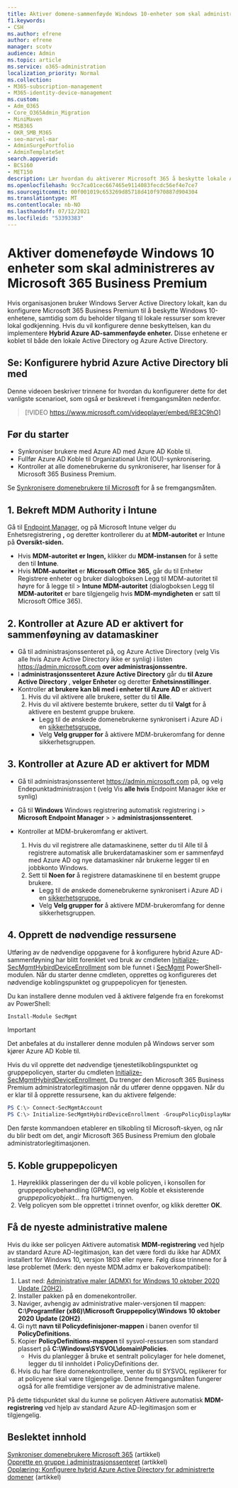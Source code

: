 ```yaml
---
title: Aktiver domene-sammenføyde Windows 10-enheter som skal administreres av Microsoft 365 for bedrifter
f1.keywords:
- CSH
ms.author: efrene
author: efrene
manager: scotv
audience: Admin
ms.topic: article
ms.service: o365-administration
localization_priority: Normal
ms.collection:
- M365-subscription-management
- M365-identity-device-management
ms.custom:
- Adm_O365
- Core_O365Admin_Migration
- MiniMaven
- MSB365
- OKR_SMB_M365
- seo-marvel-mar
- AdminSurgePortfolio
- AdminTemplateSet
search.appverid:
- BCS160
- MET150
description: Lær hvordan du aktiverer Microsoft 365 å beskytte lokale Active-Directory-sammenføyde Windows 10 enheter med bare noen få trinn.
ms.openlocfilehash: 9cc7ca01cec667465e9114083fecdc56ef4e7ce7
ms.sourcegitcommit: 00f001019c653269d85718d410f970887d904304
ms.translationtype: MT
ms.contentlocale: nb-NO
ms.lasthandoff: 07/12/2021
ms.locfileid: "53393383"
---
```

# <a name="enable-domain-joined-windows-10-devices-to-be-managed-by-microsoft-365-business-premium"></a>Aktiver domeneføyde Windows 10 enheter som skal administreres av Microsoft 365 Business Premium

Hvis organisasjonen bruker Windows Server Active Directory lokalt, kan du konfigurere Microsoft 365 Business Premium til å beskytte Windows 10-enhetene, samtidig som du beholder tilgang til lokale ressurser som krever lokal godkjenning.
Hvis du vil konfigurere denne beskyttelsen, kan du implementere **Hybrid Azure AD-sammenføyde enheter.** Disse enhetene er koblet til både den lokale Active Directory og Azure Active Directory.

## <a name="watch-configure-hybrid-azure-active-directory-join"></a>Se: Konfigurere hybrid Azure Active Directory bli med

Denne videoen beskriver trinnene for hvordan du konfigurerer dette for det vanligste scenarioet, som også er beskrevet i fremgangsmåten nedenfor.

> [!VIDEO https://www.microsoft.com/videoplayer/embed/RE3C9hO]
  
## <a name="before-you-begin"></a>Før du starter

- Synkroniser brukere med Azure AD med Azure AD Koble til.
- Fullfør Azure AD Koble til Organizational Unit (OU)-synkronisering.
- Kontroller at alle domenebrukerne du synkroniserer, har lisenser for å Microsoft 365 Business Premium.

Se [Synkronisere domenebrukere til Microsoft](manage-domain-users.md) for å se fremgangsmåten.

## <a name="1-verify-mdm-authority-in-intune"></a>1. Bekreft MDM Authority i Intune

Gå til [Endpoint Manager,](https://endpoint.microsoft.com/#blade/Microsoft_Intune_Enrollment/EnrollmentMenu/overview) og på Microsoft Intune velger du Enhetsregistrering **,** og  deretter kontrollerer du at **MDM-autoritet** er Intune på **Oversikt-siden.**

- Hvis **MDM-autoritet** **er Ingen,** klikker du **MDM-instansen** for å sette den til **Intune**.
- Hvis **MDM-autoritet** er **Microsoft Office 365,** går du til Enheter Registrere enheter og bruker dialogboksen Legg til MDM-autoritet til høyre for å legge til  >   **Intune MDM-autoritet** (dialogboksen Legg til **MDM-autoritet** er bare tilgjengelig hvis **MDM-myndigheten** er satt til  Microsoft Office 365).

## <a name="2-verify-azure-ad-is-enabled-for-joining-computers"></a>2. Kontroller at Azure AD er aktivert for sammenføyning av datamaskiner

- Gå til administrasjonssenteret på, og Azure Active Directory (velg Vis alle hvis Azure Active Directory ikke er synlig) i listen <a href="https://go.microsoft.com/fwlink/p/?linkid=2024339" target="_blank">https://admin.microsoft.com</a> **over administrasjonssentre.**  
- I **administrasjonssenteret Azure Active Directory** går du **til Azure Active Directory** , **velger Enheter** og deretter **Enhetsinnstillinger**.
- Kontroller **at brukere kan bli med i enheter til Azure AD** er aktivert 
    1. Hvis du vil aktivere alle brukere, setter du til **Alle**.
    2. Hvis du vil aktivere bestemte brukere, setter du til **Valgt** for å aktivere en bestemt gruppe brukere.
        - Legg til de ønskede domenebrukerne synkronisert i Azure AD i en [sikkerhetsgruppe.](../admin/create-groups/create-groups.md)
        - Velg **Velg grupper for** å aktivere MDM-brukeromfang for denne sikkerhetsgruppen.

## <a name="3-verify-azure-ad-is-enabled-for-mdm"></a>3. Kontroller at Azure AD er aktivert for MDM

- Gå til administrasjonssenteret <a href="https://go.microsoft.com/fwlink/p/?linkid=2024339" target="_blank">https://admin.microsoft.com</a> på, og velg  Endepunktadministrasjon t (velg Vis **alle hvis** Endpoint Manager ikke er synlig)
- Gå til **Windows** Windows registrering automatisk registrering i  >  **Microsoft Endpoint Manager**  >    >  **administrasjonssenteret**.
- Kontroller at MDM-brukeromfang er aktivert.

    1. Hvis du vil registrere  alle datamaskinene, setter du til Alle til å registrere automatisk alle brukerdatamaskiner som er sammenføyd med Azure AD og nye datamaskiner når brukerne legger til en jobbkonto Windows.
    2. Sett til **Noen for** å registrere datamaskinene til en bestemt gruppe brukere.
        -  Legg til de ønskede domenebrukerne synkronisert i Azure AD i en [sikkerhetsgruppe.](../admin/create-groups/create-groups.md)
        -  Velg **Velg grupper for** å aktivere MDM-brukeromfang for denne sikkerhetsgruppen.

## <a name="4-create-the-required-resources"></a>4. Opprett de nødvendige ressursene 

Utføring av de nødvendige oppgavene for å konfigurere hybrid Azure AD-sammenføyning har blitt forenklet ved bruk av cmdleten [Initialize-SecMgmtHybirdDeviceEnrollment](https://github.com/microsoft/secmgmt-open-powershell/blob/master/docs/help/Initialize-SecMgmtHybirdDeviceEnrollment.md) som ble funnet i [SecMgmt](https://www.powershellgallery.com/packages/SecMgmt) PowerShell-modulen. [](/azure/active-directory/devices/hybrid-azuread-join-managed-domains#configure-hybrid-azure-ad-join) Når du starter denne cmdleten, opprettes og konfigureres det nødvendige koblingspunktet og gruppepolicyen for tjenesten.

Du kan installere denne modulen ved å aktivere følgende fra en forekomst av PowerShell:

```powershell
Install-Module SecMgmt
```

> [!IMPORTANT]
> Det anbefales at du installerer denne modulen på Windows server som kjører Azure AD Koble til.

Hvis du vil opprette det nødvendige tjenestetilkoblingspunktet og gruppepolicyen, starter du cmdleten [Initialize-SecMgmtHybirdDeviceEnrollment.](https://github.com/microsoft/secmgmt-open-powershell/blob/master/docs/help/Initialize-SecMgmtHybirdDeviceEnrollment.md) Du trenger den Microsoft 365 Business Premium administratorlegitimasjon når du utfører denne oppgaven. Når du er klar til å opprette ressursene, kan du aktivere følgende:

```powershell
PS C:\> Connect-SecMgmtAccount
PS C:\> Initialize-SecMgmtHybirdDeviceEnrollment -GroupPolicyDisplayName 'Device Management'
```

Den første kommandoen etablerer en tilkobling til Microsoft-skyen, og når du blir bedt om det, angir Microsoft 365 Business Premium den globale administratorlegitimasjonen.

## <a name="5-link-the-group-policy"></a>5. Koble gruppepolicyen

1. Høyreklikk plasseringen der du vil koble policyen, i konsollen for gruppepolicybehandling (GPMC), og velg Koble et eksisterende *gruppepolicyobjekt...* fra hurtigmenyen.
2. Velg policyen som ble opprettet i trinnet ovenfor, og klikk deretter **OK**.

## <a name="get-the-latest-administrative-templates"></a>Få de nyeste administrative malene

Hvis du ikke ser policyen Aktivere automatisk **MDM-registrering** ved hjelp av standard Azure AD-legitimasjon, kan det være fordi du ikke har ADMX installert for Windows 10, versjon 1803 eller nyere. Følg disse trinnene for å løse problemet (Merk: den nyeste MDM.admx er bakoverkompatibel):

1. Last ned: [Administrative maler (ADMX) for Windows 10 oktober 2020 Update (20H2)](https://www.microsoft.com/download/102157).
2. Installer pakken på en domenekontroller.
3. Naviger, avhengig av administrative maler-versjonen til mappen: **C:\Programfiler (x86)\Microsoft Gruppepolicy\Windows 10 oktober 2020 Update (20H2)**.
4. Gi nytt **navn til Policydefinisjoner-mappen** i banen ovenfor til **PolicyDefinitions**.
5. Kopier **PolicyDefinitions-mappen** til sysvol-ressursen som standard plassert på **C:\Windows\SYSVOL\domain\Policies**.
   - Hvis du planlegger å bruke et sentralt policylager for hele domenet, legger du til innholdet i PolicyDefinitions der.
6. Hvis du har flere domenekontrollere, venter du til SYSVOL replikerer for at policyene skal være tilgjengelige. Denne fremgangsmåten fungerer også for alle fremtidige versjoner av de administrative malene.

På dette tidspunktet skal du kunne se policyen Aktivere automatisk **MDM-registrering** ved hjelp av standard Azure AD-legitimasjon som er tilgjengelig.

## <a name="related-content"></a>Beslektet innhold

[Synkroniser domenebrukere Microsoft 365](manage-domain-users.md) (artikkel)\
[Opprette en gruppe i administrasjonssenteret](../admin/create-groups/create-groups.md) (artikkel)\
[Opplæring: Konfigurere hybrid Azure Active Directory for administrerte domener](/azure/active-directory/devices/hybrid-azuread-join-managed-domains.md) (artikkel)